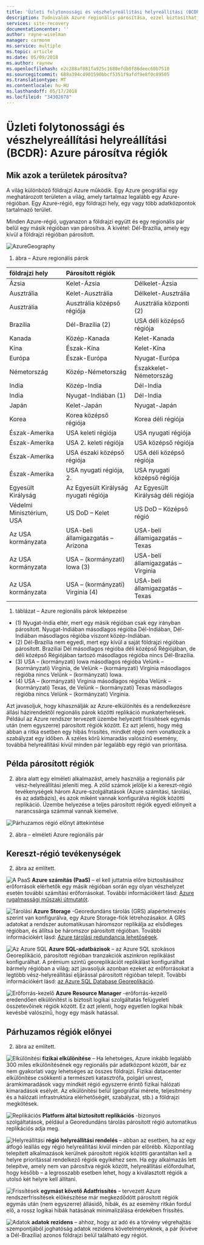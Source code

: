 ```yaml
---
title: 'Üzleti folytonossági és vészhelyreállítási helyreállítási (BCDR): Azure-régiókat párosítva |} Microsoft Docs'
description: Tudnivalók Azure regionális párosítása, ezzel biztosíthatja, hogy alkalmazások rugalmas data center esetén.
services: site-recovery
documentationcenter: ''
author: rayne-wiselman
manager: carmonm
ms.service: multiple
ms.topic: article
ms.date: 05/09/2018
ms.author: raynew
ms.openlocfilehash: e2c288af881fa925c1680efdb0f86deec60b7510
ms.sourcegitcommit: 688a394c4901590bbcf5351f9afdf9e8f0c89505
ms.translationtype: MT
ms.contentlocale: hu-HU
ms.lasthandoff: 05/17/2018
ms.locfileid: "34302678"
---
```

# <a name="business-continuity-and-disaster-recovery-bcdr-azure-paired-regions"></a>Üzleti folytonossági és vészhelyreállítási helyreállítási (BCDR): Azure párosítva régiók

## <a name="what-are-paired-regions"></a>Mik azok a területek párosítva?

A világ különböző földrajzi Azure működik. Egy Azure geográfiai egy meghatározott területen a világ, amely tartalmaz legalább egy Azure-régióban. Egy Azure-régió, egy földrajzi hely, egy vagy több adatközpontok tartalmazó terület.

Minden Azure-régió, ugyanazon a földrajzi együtt és egy regionális pár belül egy másik régióban van párosítva. A kivétel: Dél-Brazília, amely egy kívül a földrajzi régióban párosított.

![AzureGeography](./media/best-practices-availability-paired-regions/GeoRegionDataCenter.png)

1. ábra – Azure regionális párok

| földrajzi hely | Párosított régiók |  |
|:--- |:--- |:--- |
| Ázsia |Kelet-Ázsia |Délkelet-Ázsia |
| Ausztrália |Kelet-Ausztrália |Délkelet-Ausztrália |
| Ausztrália |Ausztrália középső régiója |Ausztrália központi (2) |
| Brazília |Dél-Brazília (2) |USA déli középső régiója |
| Kanada |Közép-Kanada |Kelet-Kanada |
| Kína |Észak-Kína |Kelet-Kína|
| Európa |Észak-Európa |Nyugat-Európa |
| Németország |Közép-Németország |Északkelet-Németország |
| India |Közép-India |Dél-India |
| India |Nyugat-Indiában (1) |Dél-India |
| Japán |Kelet-Japán |Nyugat-Japán |
| Korea |Korea középső régiója |Korea déli régiója |
| Észak-Amerika |USA keleti régiója |USA nyugati régiója |
| Észak-Amerika |USA 2. keleti régiója |USA középső régiója |
| Észak-Amerika |USA északi középső régiója |USA déli középső régiója |
| Észak-Amerika |USA nyugati régiója, 2. |USA nyugati középső régiója 
| Egyesült Királyság |Az Egyesült Királyság nyugati régiója |Az Egyesült Királyság déli régiója |
| Védelmi Minisztérium, USA |US DoD – Kelet |US DoD – Középső régió |
| Az USA kormányzata |USA-beli államigazgatás – Arizona |USA-beli államigazgatás – Texas |
| Az USA kormányzata |USA – (kormányzati) Iowa (3) |USA-beli államigazgatás – Virginia |
| Az USA kormányzata |USA – (kormányzati) Virginia (4) |USA-beli államigazgatás – Texas |

1. táblázat – Azure regionális párok leképezése

- (1) Nyugat-India eltér, mert egy másik régióban csak egy irányban párosított. Nyugat-Indiában másodlagos régióba Dél-Indiában, Dél-Indiában másodlagos régióba viszont közép-Indiában.
- (2) Dél-Brazília nem egyedi, mert egy kívül a saját földrajzi régióban párosított. Brazíliai Dél másodlagos régióba déli középső Régiójában, de déli középső Régiójában tartozó másodlagos régióba nincs Dél-Brazília.
- (3) USA – (kormányzati) Iowa másodlagos régióba Velünk – (kormányzati) Virginia, de Velünk – (kormányzati) Virginia másodlagos régióba nincs Velünk – (kormányzati) Iowa.
- (4) USA – (kormányzati) Virginia másodlagos régióba Velünk – (kormányzati) Texas, de Velünk – (kormányzati) Texas másodlagos régióba nincs Velünk – (kormányzati) Virginia.


Azt javasoljuk, hogy kihasználják az Azure-elkülönítés és a rendelkezésre állási házirendektől regionális párok közötti replikáció munkaterhelések. Például az Azure rendszer tervezett üzembe helyezett frissítések egymás után (nem egyszerre) párosított régiók között. Ez azt jelenti, hogy még abban a ritka esetben egy hibás frissítés, mindkét régió nem vonatkozik a szabályzat egy időben. A széles körű kimaradás valószínű esemény, továbbá helyreállítási kívül minden pár legalább egy régió van prioritása.

## <a name="an-example-of-paired-regions"></a>Példa párosított régiók
2. ábra alatt egy elméleti alkalmazást, amely használja a regionális pár vész-helyreállítási jeleníti meg. A zöld számok jelölje ki a kereszt-régió tevékenységek három Azure-szolgáltatások (Azure számítási, tárolási, és az adatbázis), és azok miként vannak konfigurálva régiók közötti replikáció. Üzembe helyezése a teljes párosított régiók egyedi előnyeit a narancssárga számmal vannak kiemelve.

![Párhuzamos régió előnyt áttekintése](./media/best-practices-availability-paired-regions/PairedRegionsOverview2.png)

2. ábra – elméleti Azure regionális pár

## <a name="cross-region-activities"></a>Kereszt-régió tevékenységek
2. ábra az említett.

![A PaaS](./media/best-practices-availability-paired-regions/1Green.png) **Azure számítás (PaaS)** – el kell juttatnia előre biztosításához erőforrások elérhetők egy másik régióban során egy olyan vészhelyzet esetén további számítási erőforrásokat. További információkért lásd: [Azure rugalmassági műszaki útmutatót](resiliency/resiliency-technical-guidance.md).

![Tárolási](./media/best-practices-availability-paired-regions/2Green.png) **Azure Storage** -Georedundáns tárolás (GRS) alapértelmezés szerint van konfigurálva, egy Azure Storage-fiók létrehozásakor. A GRS adatokat a rendszer automatikusan háromszor replikálja az elsődleges régióban, és állítsa be háromszor párosított régióban. További információkért lásd: [Azure tárolási redundancia lehetőségek](storage/common/storage-redundancy.md).

![Az Azure SQL](./media/best-practices-availability-paired-regions/3Green.png) **Azure SQL-adatbázisok** – az Azure SQL szokásos Georeplikáció, párosított régióban tranzakciók aszinkron replikálást konfigurálhat. A prémium szintű georeplikációt replikálást konfigurálhat bármely régióban a világ; azt javasoljuk azonban ezeket az erőforrásokat a legtöbb vész-helyreállítási eljárással párosított régióban telepít. További információkért lásd: [az Azure SQL Database Georeplikáció](sql-database/sql-database-geo-replication-overview.md).

![Erőforrás-kezelő](./media/best-practices-availability-paired-regions/4Green.png) **Azure Resource Manager** -erőforrás-kezelő eredendően elkülönítést is biztosít logikai szolgáltatás felügyeleti összetevőinek régiók között. Ez azt jelenti, hogy egyetlen logikai hibák kevésbé valószínű, hogy egy másik hatással.

## <a name="benefits-of-paired-regions"></a>Párhuzamos régiók előnyei
2. ábra az említett.  

![Elkülönítési](./media/best-practices-availability-paired-regions/5Orange.png)
**fizikai elkülönítése** – Ha lehetséges, Azure inkább legalább 300 miles elkülönítésének egy regionális pár adatközpont között, bár ez nem gyakorlati vagy lehetséges az összes földrajzi. Fizikai datacenter elkülönítése csökkenti a természeti katasztrófa, polgári unrest, áramkimaradások vagy mindkét régió egyszerre érintő fizikai hálózati kimaradások esélyét. Az elkülönítési belül (geográfiai mérete, teljesítmény és a hálózati infrastruktúra elérhetőségét, szabályzat, stb.) a földrajzi megkötések.  

![Replikációs](./media/best-practices-availability-paired-regions/6Orange.png)
**Platform által biztosított replikációs** -bizonyos szolgáltatások, például a Georedundáns tárolás párosított régió automatikus replikációs adja meg.

![Helyreállítási](./media/best-practices-availability-paired-regions/7Orange.png)
**régió helyreállítási rendelés** – abban az esetben, ha az egy átfogó leállás egy régió helyreállítási kívül minden pár előrébb. Központilag telepített alkalmazások kerülnek párosított régiók közötti garantáltan kell a helyre prioritással rendelkező régiók egyikéhez sem. Ha egy alkalmazás lett telepítve, amely nem van párosítva régiók között, helyreállítási előfordulhat, hogy később – a legrosszabb esetben lehet, hogy a kiválasztott régiók a utolsó két helyre kell állítani.

![Frissítések](./media/best-practices-availability-paired-regions/8Orange.png)
**egymást követő Adatfrissítés** – tervezett Azure rendszerfrissítések előkészítése már megkezdődött párosított régiók egymás után (nem egyszerre) állásidő, hibák, és az esemény ritkán fordul elő, a rossz logikai hibák hatásának minimalizálása érdekében frissítés.

![Adatok](./media/best-practices-availability-paired-regions/9Orange.png)
**adatok rezidens** – ahhoz, hogy az adó és a törvény végrehajtás szempontjából joghatóság adatok rezidens követelményeknek, a pár (kivéve a Dél-Brazília) azonos földrajzi belül található egy régiót.
